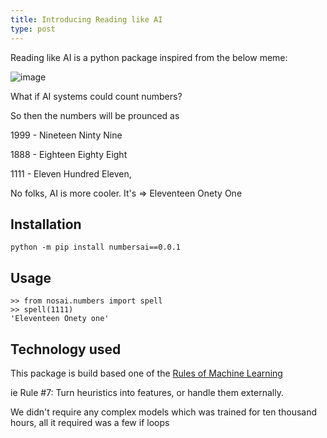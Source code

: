 ```yaml
---
title: Introducing Reading like AI
type: post
---
```


Reading like AI is a python package inspired from the below meme:

![image](https://user-images.githubusercontent.com/24592806/100549700-93259c00-329a-11eb-83af-d6bd84c346ce.png)

What if AI systems could count numbers?

So then the numbers will be prounced as

1999 - Nineteen Ninty Nine

1888 - Eighteen Eighty Eight

1111 - Eleven Hundred Eleven,

No folks, AI is more cooler. It's => Eleventeen Onety One

## Installation

`python -m pip install numbersai==0.0.1`

## Usage

```
>> from nosai.numbers import spell
>> spell(1111)
'Eleventeen Onety one'
```

## Technology used

This package is build based one of the [Rules of Machine Learning](https://developers.google.com/machine-learning/guides/rules-of-ml)

ie Rule #7: Turn heuristics into features, or handle them externally.

We didn't require any complex models which was trained for ten thousand hours, all it required was a few if loops

